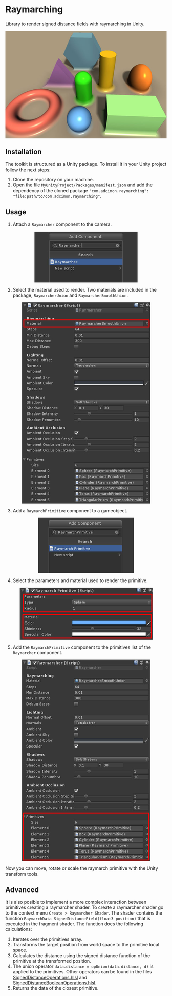 # Raymarching

Library to render signed distance fields with raymarching in Unity.

<p align="center"><img align="center" src="Documentation~/Images/primitives.jpg"></p>

## Installation

The toolkit is structured as a Unity package. To install it in your Unity project follow the next steps:

1. Clone the repository on your machine.
2. Open the file `MyUnityProject/Packages/manifest.json` and add the dependency of the cloned package `"com.adcimon.raymarching": "file:path/to/com.adcimon.raymarching"`.

## Usage

1. Attach a `Raymarcher` component to the camera.

<p align="center"><img align="center" src="Documentation~/Images/add_raymarcher.jpg"></p>

2. Select the material used to render. Two materials are included in the package, `RaymarcherUnion` and `RaymarcherSmoothUnion`.

<p align="center"><img align="center" src="Documentation~/Images/raymarcher_material.jpg"></p>

3. Add a `RaymarchPrimitive` component to a gameobject.

<p align="center"><img align="center" src="Documentation~/Images/add_raymarch_primitive.jpg"></p>

4. Select the parameters and material used to render the primitive.

<p align="center"><img align="center" src="Documentation~/Images/raymarch_primitive_parameters_material.jpg"></p>

5. Add the `RaymarchPrimitive` component to the primitives list of the `Raymarcher` component.

<p align="center"><img align="center" src="Documentation~/Images/raymarcher_primitives.jpg"></p>

Now you can move, rotate or scale the raymarch primitive with the Unity transform tools.

## Advanced

It is also posible to implement a more complex interaction between primitives creating a raymarcher shader. To create a raymarcher shader go to the context menu `Create > Raymarcher Shader`. The shader contains the function `RaymarchData SignedDistanceField(float3 position)` that is executed in the fragment shader. The function does the following calculations:

1. Iterates over the primitives array.
2. Transforms the target position from world space to the primitive local space.
3. Calculates the distance using the signed distance function of the primitive at the transformed position.
4. The union operator `data.distance = opUnion(data.distance, d)` is applied to the primitives. Other operators can be found in the files [SignedDistanceOperations.hlsl](ShaderLibrary/SignedDistanceOperations.hlsl) and [SignedDistanceBooleanOperations.hlsl](ShaderLibrary/SignedDistanceBooleanOperations.hlsl).
5. Returns the data of the closest primitive.

